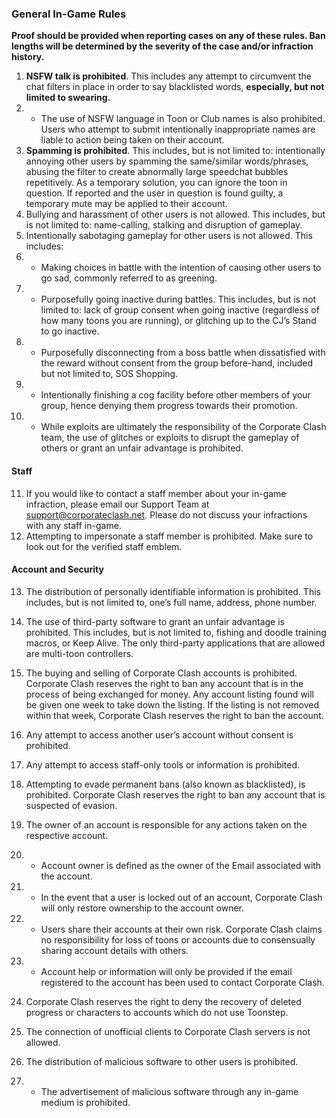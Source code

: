### General In-Game Rules
**Proof should be provided when reporting cases on any of these rules. Ban lengths will be determined by the severity of the case and/or infraction history.**

1. **NSFW talk is prohibited**. This includes any attempt to circumvent the chat filters in place in order to say blacklisted words, **especially, but not limited to swearing.**
2. * The use of NSFW language in Toon or Club names is also prohibited. Users who attempt to submit intentionally inappropriate names are liable to action being taken on their account.
3. **Spamming is prohibited**. This includes, but is not limited to: intentionally annoying other users by spamming the same/similar words/phrases, abusing the filter to create abnormally large speedchat bubbles repetitively. As a temporary solution, you can ignore the toon in question. If reported and the user in question is found guilty, a temporary mute may be applied to their account.
4. Bullying and harassment of other users is not allowed. This includes, but is not limited to: name-calling, stalking and disruption of gameplay. 
5. Intentionally sabotaging gameplay for other users is not allowed. This includes:
6. * Making choices in battle with the intention of causing other users to go sad, commonly referred to as greening.
7. * Purposefully going inactive during battles. This includes, but is not limited to: lack of group consent when going inactive (regardless of how many toons you are running), or glitching up to the CJ’s Stand to go inactive.
8. * Purposefully disconnecting from a boss battle when dissatisfied with the reward without consent from the group before-hand, included but not limited to, SOS Shopping.
9. * Intentionally finishing a cog facility before other members of your group, hence denying them progress towards their promotion.
10. * While exploits are ultimately the responsibility of the Corporate Clash team, the use of glitches or exploits to disrupt the gameplay of others or grant an unfair advantage is prohibited.

#### Staff

11. If you would like to contact a staff member about your in-game infraction, please email our Support Team at support@corporateclash.net. Please do not discuss your infractions with any staff in-game.
12. Attempting to impersonate a staff member is prohibited. Make sure to look out for the verified staff emblem.

#### Account and Security

13. The distribution of personally identifiable information is prohibited. This includes, but is not limited to, one’s full name, address, phone number.

14. The use of third-party software to grant an unfair advantage is prohibited. This includes, but is not limited to, fishing and doodle training macros, or Keep Alive. The only third-party applications that are allowed are multi-toon controllers.

15. The buying and selling of Corporate Clash accounts is prohibited. Corporate Clash reserves the right to ban any account that is in the process of being exchanged for money. Any account listing found will be given one week to take down the listing. If the listing is not removed within that week, Corporate Clash reserves the right to ban the account.

16. Any attempt to access another user’s account without consent is prohibited.

17. Any attempt to access staff-only tools or information is prohibited.

18. Attempting to evade permanent bans (also known as blacklisted), is prohibited. Corporate Clash reserves the right to ban any account that is suspected of evasion.

19. The owner of an account is responsible for any actions taken on the respective account.
20. * Account owner is defined as the owner of the Email associated with the account.
21. * In the event that a user is locked out of an account, Corporate Clash will only restore ownership to the account owner.
22. * Users share their accounts at their own risk. Corporate Clash claims no responsibility for loss of toons or accounts due to consensually sharing account details with others.
23. * Account help or information will only be provided if the email registered to the account has been used to contact Corporate Clash.
24. Corporate Clash reserves the right to deny the recovery of deleted progress or characters to accounts which do not use Toonstep.
25. The connection of unofficial clients to Corporate Clash servers is not allowed.
26. The distribution of malicious software to other users is prohibited.
27. * The advertisement of malicious software through any in-game medium is prohibited.
